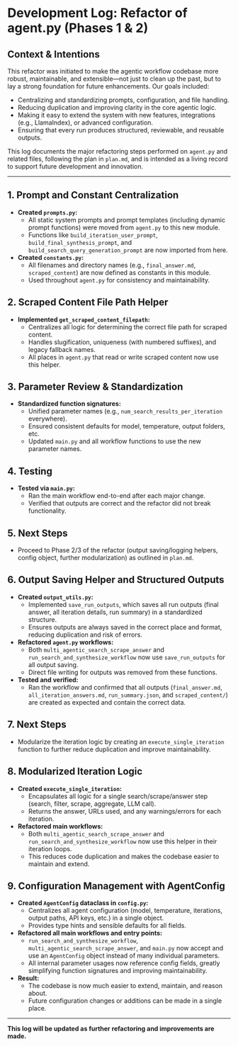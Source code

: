 # Development Log: Refactor of agent.py (Phases 1 & 2)

## Context & Intentions
This refactor was initiated to make the agentic workflow codebase more robust, maintainable, and extensible—not just to clean up the past, but to lay a strong foundation for future enhancements. Our goals included:
- Centralizing and standardizing prompts, configuration, and file handling.
- Reducing duplication and improving clarity in the core agentic logic.
- Making it easy to extend the system with new features, integrations (e.g., LlamaIndex), or advanced configuration.
- Ensuring that every run produces structured, reviewable, and reusable outputs.

This log documents the major refactoring steps performed on `agent.py` and related files, following the plan in `plan.md`, and is intended as a living record to support future development and innovation.

---

## 1. Prompt and Constant Centralization
- **Created `prompts.py`:**
  - All static system prompts and prompt templates (including dynamic prompt functions) were moved from `agent.py` to this new module.
  - Functions like `build_iteration_user_prompt`, `build_final_synthesis_prompt`, and `build_search_query_generation_prompt` are now imported from here.
- **Created `constants.py`:**
  - All filenames and directory names (e.g., `final_answer.md`, `scraped_content`) are now defined as constants in this module.
  - Used throughout `agent.py` for consistency and maintainability.

## 2. Scraped Content File Path Helper
- **Implemented `get_scraped_content_filepath`:**
  - Centralizes all logic for determining the correct file path for scraped content.
  - Handles slugification, uniqueness (with numbered suffixes), and legacy fallback names.
  - All places in `agent.py` that read or write scraped content now use this helper.

## 3. Parameter Review & Standardization
- **Standardized function signatures:**
  - Unified parameter names (e.g., `num_search_results_per_iteration` everywhere).
  - Ensured consistent defaults for model, temperature, output folders, etc.
  - Updated `main.py` and all workflow functions to use the new parameter names.

## 4. Testing
- **Tested via `main.py`:**
  - Ran the main workflow end-to-end after each major change.
  - Verified that outputs are correct and the refactor did not break functionality.

## 5. Next Steps
- Proceed to Phase 2/3 of the refactor (output saving/logging helpers, config object, further modularization) as outlined in `plan.md`.

## 6. Output Saving Helper and Structured Outputs
- **Created `output_utils.py`:**
  - Implemented `save_run_outputs`, which saves all run outputs (final answer, all iteration details, run summary) in a standardized structure.
  - Ensures outputs are always saved in the correct place and format, reducing duplication and risk of errors.
- **Refactored `agent.py` workflows:**
  - Both `multi_agentic_search_scrape_answer` and `run_search_and_synthesize_workflow` now use `save_run_outputs` for all output saving.
  - Direct file writing for outputs was removed from these functions.
- **Tested and verified:**
  - Ran the workflow and confirmed that all outputs (`final_answer.md`, `all_iteration_answers.md`, `run_summary.json`, and `scraped_content/`) are created as expected and contain the correct data.

## 7. Next Steps
- Modularize the iteration logic by creating an `execute_single_iteration` function to further reduce duplication and improve maintainability.

## 8. Modularized Iteration Logic
- **Created `execute_single_iteration`:**
  - Encapsulates all logic for a single search/scrape/answer step (search, filter, scrape, aggregate, LLM call).
  - Returns the answer, URLs used, and any warnings/errors for each iteration.
- **Refactored main workflows:**
  - Both `multi_agentic_search_scrape_answer` and `run_search_and_synthesize_workflow` now use this helper in their iteration loops.
  - This reduces code duplication and makes the codebase easier to maintain and extend.

## 9. Configuration Management with AgentConfig
- **Created `AgentConfig` dataclass in `config.py`:**
  - Centralizes all agent configuration (model, temperature, iterations, output paths, API keys, etc.) in a single object.
  - Provides type hints and sensible defaults for all fields.
- **Refactored all main workflows and entry points:**
  - `run_search_and_synthesize_workflow`, `multi_agentic_search_scrape_answer`, and `main.py` now accept and use an `AgentConfig` object instead of many individual parameters.
  - All internal parameter usages now reference config fields, greatly simplifying function signatures and improving maintainability.
- **Result:**
  - The codebase is now much easier to extend, maintain, and reason about.
  - Future configuration changes or additions can be made in a single place.

---

**This log will be updated as further refactoring and improvements are made.** 